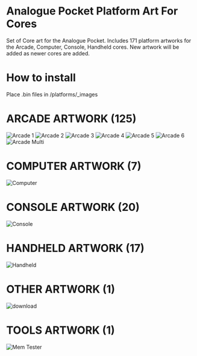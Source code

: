 # Analogue Pocket Platform Art For Cores
Set of Core art for the Analogue Pocket. Includes 171 platform artworks for the Arcade, Computer, Console, Handheld cores. New artwork will be added as newer cores are added.

# How to install
Place .bin files in /platforms/_images

# ARCADE ARTWORK (125)
![Arcade 1](https://github.com/user-attachments/assets/09c62f50-7173-4dcc-b78c-5140246eaad5)
![Arcade 2](https://github.com/user-attachments/assets/064610a0-5523-4f76-8ef8-e65908fd4efe)
![Arcade 3](https://github.com/user-attachments/assets/e03172ba-5f43-47ef-aff2-356a68937afa)
![Arcade 4](https://github.com/user-attachments/assets/8fe7f781-658d-455d-a865-570a33d65653)
![Arcade 5](https://github.com/user-attachments/assets/e3542787-8f38-4146-a9be-0cc289eb4233)
![Arcade 6](https://github.com/user-attachments/assets/741ee752-4af4-44bc-8be4-eb9690edf749)
![Arcade Multi](https://github.com/user-attachments/assets/1d672d4b-875d-4c0d-8c00-59ed3aa063eb)

# COMPUTER ARTWORK (7)
![Computer](https://github.com/user-attachments/assets/bb21dc6e-2f9e-4489-b789-42ddf9fb8894)

# CONSOLE ARTWORK (20)
![Console](https://github.com/user-attachments/assets/1302fd88-236b-428b-ba4c-44bc2a3c459a)

# HANDHELD ARTWORK (17)
![Handheld](https://github.com/user-attachments/assets/5aa511a3-73fc-4d64-bd69-84d401ea4013)

# OTHER ARTWORK (1)
![download](https://github.com/user-attachments/assets/01b7942f-c415-4ddb-a5af-4305cac78772)

# TOOLS ARTWORK (1)
![Mem Tester](https://github.com/user-attachments/assets/61da0974-0bc9-413c-b93b-15ef63af6e55)
